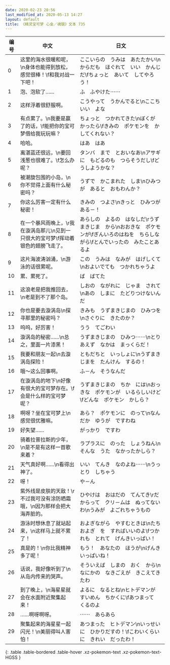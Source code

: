 ```yaml
---
date: 2020-02-23 20:56
last_modified_at: 2020-05-13 14:27
layout: default
title: 《精灵宝可梦 心金／魂银》文本 735
---
```

| 编号 | 中文 | 日文 |
| ---- | ---- | ---- |
| 0 | 这里的海水很暖和呢，\n身体也能得到放松，感觉很棒！\f和我对战一下吧！ | ここいらの　うみは　あたたかい\nからだも　ほぐれて　いい　かんじだ\fちょっと　あいて　してやろう！ |
| 1 | 泡、泡软了…… | ふ　ふやけた⋯⋯ |
| 2 | 这样浮着很舒服啊。 | こうやって　うかんでると\nここち　いい　よな |
| 3 | 有点累了。\n我要是赢了的话，\f能把你的宝可梦借给我玩玩嘛？ | ちょっと　つかれてきた\nぼくが　かったら\fきみの　ポケモンを　かしてくれない？ |
| 4 | 哈哈。 | はあ　はあ |
| 5 | 离湛蓝还很远，\n要回浅葱也很难了。\f怎么办呢？ | タンバ　まで　とおいなあ\nアサギに　もどるのも　つらそうだし\fどうしようかな？ |
| 6 | 被潮旋包围的小岛，\n你不觉得上面有什么秘密吗？ | うずで　かこまれた　しま\nひみつが　あると　おもわんか？ |
| 7 | 你这么厉害一定有什么秘密！ | きみの　つよさ\nきっと　ひみつが　ある－！ |
| 8 | 在一个暴风雨晚上，\r我在漩涡岛那儿\n见到一只很大的宝可梦\f挥动着银色的翅膀飞走了。 | あらしの　よるの　はなしだ\rうずまきじま　から\nおおきな　ポケモンが\fぎんいろのはねを　ちらしながら\fとんでいったの　みたことあるよ |
| 9 | 这片海波涛汹涌，\n游泳的话很累呢。 | この　うみは　なみが　はげしくて\nおよいでても　つかれちゃうよ |
| 10 | 累、累死了。 | ば　ばてた |
| 11 | 这浪老是把我推回去，\n老是到不了那个岛。 | しおの　ながれに　じゃま　されて\nあの　しまに　たどりつけないんだ |
| 12 | 你也是要去漩涡岛\n探寻那里的秘密吗？ | きみも　うずまきじまの　ひみつを\nさぐりに　きたのか？ |
| 13 | 呜呜，好厉害！ | うう　てごわい |
| 14 | 漩涡岛的秘密……\n总之，里面一片漆黑！ | うずまきじまの　ひみつ⋯⋯\nとりあえず　なかは　まっくらだ！ |
| 15 | 我要和朋友一起\n去漩涡岛探险！ | ともだちと　いっしょに\nうずまきじまを　たんけん　するの！ |
| 16 | 哦～这么回事啊。 | ふ－ん　そうなんだ |
| 17 | 在漩涡岛的地下\n好像有很大的宝可梦存在。\f会是什么样的宝可梦呢？ | うずまきじまの　ちか　には\nおっきな　ポケモンが　いるらしいけど\fどんな　ポケモン　かしら？ |
| 18 | 啊呀？坐在宝可梦上\n感觉很优雅嘛。 | あら？　ポケモンに　のって\nなんだか　ゆうが　ですわね |
| 19 | 好失望…… | がっかり　ですわ |
| 20 | 骑着拉普拉斯的少年，\n是不是有这样一首歌来着？ | ラプラスに　のった　しょうねん\nそんな　うた　なかったかしら？ |
| 21 | 天气真好啊……\n看得出神了。 | いい　てんき　なのよね⋯⋯\nうっとり　しちゃう |
| 22 | 呀！ | や－ん |
| 23 | 紫外线是皮肤的天敌！\r不过我可没有涂防晒霜哦，\n因为那样会把大海弄脏的。 | ひやけは　おはだの　てんてき\rだからって　クリ－ムは　ぬってないわ\nうみが　よごれちゃうもの |
| 24 | 游泳时想休息了就站起来，\n这样马上就不累了！ | およぎながら　やすむときは\nたちおよぎ　を　すればいいのよ\fつかれも　とれて　げんきいっぱい！ |
| 25 | 真是的！\n你比我精神多了呢！ | もう！　あなたの　ほうが\nげんき　いっぱいね！ |
| 26 | 话说，我好像听到了\n从岛内传来的哭声。 | そういえば　しまの　おく　から\nなにかの　なきごえが　きこえてきたわ |
| 27 | 到了晚上，\n海星星就会在水面附近聚集起来！ | よるに　なるとね\nヒトデマンが　すいめん　ちかくに\fあつまって　くるのよ |
| 28 | ……啊呀啊呀。 | ⋯⋯　あらあら |
| 29 | 聚集起来的海星星一起闪光！\n美丽得叫人害怕！ | あつまった　ヒトデマン\nいっせいに　ひかりだすの！\fこわいくらいに　きれい　だったわ！ |
{: .table .table-bordered .table-hover .xz-pokemon-text .xz-pokemon-text-HGSS }